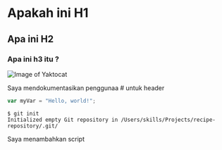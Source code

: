 # Apakah ini H1
## Apa ini H2
### Apa ini h3 itu ?

![Image of Yaktocat](https://octodex.github.com/images/yaktocat.png)

Saya mendokumentasikan penggunaa # untuk header

``` javascript
var myVar = "Hello, world!";
```

```
$ git init
Initialized empty Git repository in /Users/skills/Projects/recipe-repository/.git/
```

Saya menambahkan script
